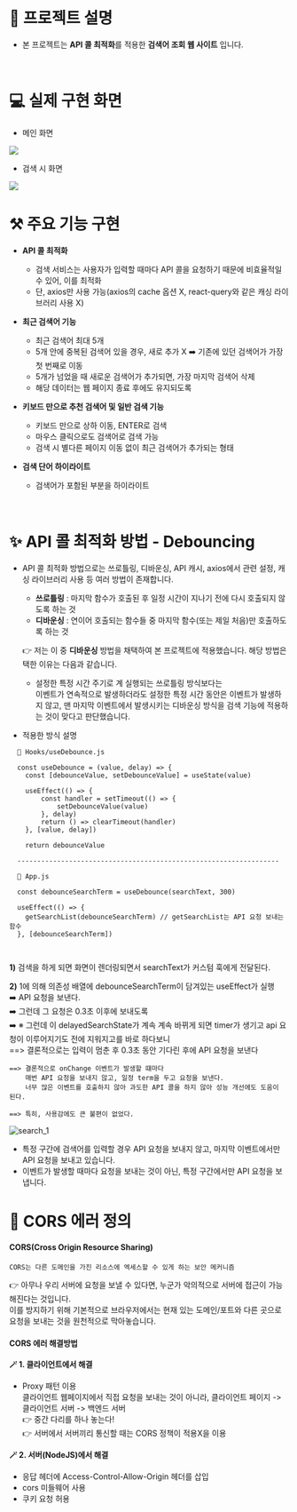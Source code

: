 # 🚀 프로젝트 설명
* 본 프로젝트는 **API 콜 최적화**를 적용한 **검색어 조회 웹 사이트** 입니다.

<br>

# 💻 실제 구현 화면
* 메인 화면
<img src="https://user-images.githubusercontent.com/112946860/229263441-2c9e789d-bcfd-4fe1-a061-e37766ee6da2.png" />

* 검색 시 화면
<img src="https://user-images.githubusercontent.com/112946860/229263490-8d9cade7-8153-4275-85da-775f3d2f76b3.png" />

<br>

# ⚒️ 주요 기능 구현
* **API 콜 최적화**
  * 검색 서비스는 사용자가 입력할 때마다 API 콜을 요청하기 때문에 비효율적일 수 있어, 이를 최적화
  * 단, axios만 사용 가능(axios의 cache 옵션 X, react-query와 같은 캐싱 라이브러리 사용 X)
  
* **최근 검색어 기능**
  * 최근 검색어 최대 5개
  * 5개 안에 중복된 검색어 있을 경우, 새로 추가 X ➡️ 기존에 있던 검색어가 가장 첫 번째로 이동
  * 5개가 넘었을 때 새로운 검색어가 추가되면, 가장 마지막 검색어 삭제
  * 해당 데이터는 웹 페이지 종료 후에도 유지되도록
  
* **키보드 만으로 추천 검색어 및 일반 검색 기능**
  * 키보드 만으로 상하 이동, ENTER로 검색
  * 마우스 클릭으로도 검색어로 검색 가능
  * 검색 시 별다른 페이지 이동 없이 최근 검색어가 추가되는 형태
  
* **검색 단어 하이라이트**
  * 검색어가 포함된 부분을 하이라이트
  
<br>
  
# ✨ API 콜 최적화 방법 - Debouncing
* API 콜 최적화 방법으로는 쓰로틀링, 디바운싱, API 캐시, axios에서 관련 설정, 캐싱 라이브러리 사용 등 여러 방법이 존재합니다.
  * **쓰로틀링** : 마지막 함수가 호출된 후 일정 시간이 지나기 전에 다시 호출되지 않도록 하는 것
  * **디바운싱** : 연이어 호출되는 함수들 중 마지막 함수(또는 제일 처음)만 호출하도록 하는 것

  👉 저는 이 중 **디바운싱** 방법을 채택하여 본 프로젝트에 적용했습니다. 해당 방법은 택한 이유는 다음과 같습니다.
    * 설정한 특정 시간 주기로 계 실행되는 쓰로틀링 방식보다는 <br>이벤트가 연속적으로 발생하더라도 설정한 특정 시간 동안은 이벤트가 발생하지 않고, 맨 마지막 이벤트에서 발생시키는 디바운싱 방식을 검색 기능에 적용하는 것이 맞다고 판단했습니다.
    
* 적용한 방식 설명
```
  📜 Hooks/useDebounce.js
  
  const useDebounce = (value, delay) => {
	const [debounceValue, setDebounceValue] = useState(value)

	useEffect(() => {
		const handler = setTimeout(() => {
			setDebounceValue(value)
		}, delay)
		return () => clearTimeout(handler)
	}, [value, delay])

	return debounceValue
	
  ------------------------------------------------------------------

  📜 App.js
  
  const debounceSearchTerm = useDebounce(searchText, 300)
  
  useEffect(() => {
	getSearchList(debounceSearchTerm) // getSearchList는 API 요청 보내는 함수
  }, [debounceSearchTerm])

  
```
  
**1)** 검색을 하게 되면 화면이 렌더링되면서 searchText가 커스텀 훅에게 전달된다. <br>

**2)** 1에 의해 의존성 배열에 debounceSearchTerm이 담겨있는 useEffect가 실행 <br>
    ➡️ API 요청을 보낸다.<br>
    ➡️ 그런데 그 요청은 0.3초 이후에 보내도록<br>
    ➡️ ※ 그런데 이 delayedSearchState가 계속 계속 바뀌게 되면 timer가 생기고 api 요청이 이루어지기도 전에 지워지고를 바로 하다보니<br>
        ==> 결론적으로는 입력이 멈춘 후 0.3초 동안 기다린 후에 API 요청을 보낸다<br>
    
    ==> 결론적으로 onChange 이벤트가 발생할 떄마다
        매번 API 요청을 보내지 않고, 일정 term을 두고 요청을 보낸다.
        너무 많은 이벤트를 호출하지 않아 과도한 API 콜을 하지 않아 성능 개선에도 도움이 된다.
     
    ==> 특히, 사용감에도 큰 불편이 없었다.
    
![search_1](https://user-images.githubusercontent.com/112946860/229265996-6eafbdc2-96f5-4fdd-9028-b439746c58d6.gif)

* 특정 구간에 검색어를 입력할 경우 API 요청을 보내지 않고, 마지막 이벤트에서만 API 요청을 보내고 있습니다.
* 이벤트가 발생할 때마다 요청을 보내는 것이 아닌, 특정 구간에서만 API 요청을 보냅니다.   

    
# 🔐 CORS 에러 정의
#### CORS(Cross Origin Resource Sharing)
    CORS는 다른 도메인을 가진 리소스에 엑세스할 수 있게 하는 보안 메커니즘
  👉 아무나 우리 서버에 요청을 보낼 수 있다면, 누군가 악의적으로 서버에 접근이 가능해진다는 것입니다.<br>
      이를 방지하기 위해 기본적으로 브라우저에서는 현재 있는 도메인/포트와 다른 곳으로 요청을 보내는 것을 원천적으로 막아놓습니다.
  <br>    
#### CORS 에러 해결방법
**🪄 1. 클라이언트에서 해결**<br />
  * Proxy 패턴 이용<br />
      클라이언트 웹페이지에서 직접 요청을 보내는 것이 아니라, 클라이언트 페이지 -> 클라이언트 서버 -> 백엔드 서버<br>
      👉 중간 다리를 하나 놓는다!<br>
      👉 서버에서 서버끼리 통신할 때는 CORS 정책이 적용X을 이용<br>
      
**🪄 2. 서버(NodeJS)에서 해결**<br />
  * 응답 헤더에 Access-Control-Allow-Origin 헤더를 삽입
  * cors 미들웨어 사용
  * 쿠키 요청 허용
    
  
